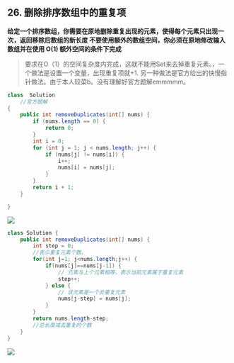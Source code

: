 ## 26. 删除排序数组中的重复项

**给定一个排序数组，你需要在原地删除重复出现的元素，使得每个元素只出现一次，返回移除后数组的新长度
不要使用额外的数组空间，你必须在原地修改输入数组并在使用 O(1) 额外空间的条件下完成**

>要求在O（1）的空间复杂度内完成，这就不能用Set来去掉重复元素。，一个做法是设置一个变量，出现重复项就+1.
>另一种做法是官方给出的快慢指针做法。由于本人较菜b。没有理解好官方题解emmmmm。

```java
class  Solution
    //官方题解
{
    public int removeDuplicates(int[] nums) {
        if (nums.length == 0) {
            return 0;
        }
        int i = 0;
        for (int j = 1; j < nums.length; j++) {
            if (nums[j] != nums[i]) {
                i++;
                nums[i] = nums[j];
            }
        }
        return i + 1;
    }

}
```
![](https://i.loli.net/2019/08/18/RWnYBMphSCaKUry.png)

```java
class Solution {
    public int removeDuplicates(int[] nums) {
        int step = 0;
        //表示重复元素个数。
        for(int j=1; j<nums.length;j++) {
            if(nums[j]==nums[j-1]) {
                // 元素与上个元素相等，表示当前元素属于重复元素
                step++;
            } else {
                // 该元素是一个非重复元素
                nums[j-step] = nums[j];
            }
        }
        return nums.length-step;
        //总长度减去重复的个数
    }
}

```
![](https://i.loli.net/2019/08/18/gYULkdTKfFoWMDr.png)